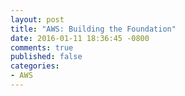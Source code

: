 ```yaml
---
layout: post
title: "AWS: Building the Foundation"
date: 2016-01-11 18:36:45 -0800
comments: true
published: false
categories: 
- AWS
---
```

